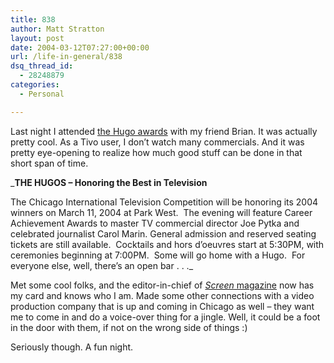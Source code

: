 ```yaml
---
title: 838
author: Matt Stratton
layout: post
date: 2004-03-12T07:27:00+00:00
url: /life-in-general/838
dsq_thread_id:
  - 28248879
categories:
  - Personal

---
```

Last night I attended <a href="http://www.chicagofilmfestival.org/cgi-bin/WebObjects/CIFFSite.woa/wa/Products/40CHITV" target="_blank">the Hugo awards</a> with my friend Brian. It was actually pretty cool. As a Tivo user, I don&#8217;t watch many commercials. And it was pretty eye-opening to realize how much good stuff can be done in that short span of time.

_**THE HUGOS &#8211; Honoring the Best in Television**
  
The Chicago International Television Competition will be honoring its 2004 winners on March 11, 2004 at Park West.&#160; The evening will feature Career Achievement Awards&#160;to master TV commercial director Joe Pytka and celebrated journalist Carol Marin.&#160;General admission and reserved seating tickets are still available.&#160; Cocktails and hors d&#8217;oeuvres start at 5:30PM, with ceremonies beginning at 7:00PM.&#160;&#160;Some will go home with a Hugo.&#160; For everyone else, well, there&#8217;s an open bar . . ._

Met some cool folks, and the editor-in-chief of <a href="http://www.screenmag.com/" target="_blank"><em>Screen</em> magazine</a> now has my card and knows who I am. Made some other connections with a video production company that is up and coming in Chicago as well &#8211; they want me to come in and do a voice-over thing for a jingle. Well, it could be a foot in the door with them, if not on the wrong side of things :)

Seriously though. A fun night.
